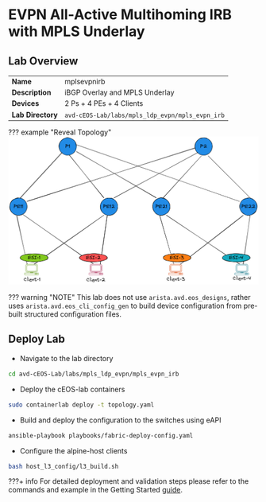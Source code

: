 # EVPN All-Active Multihoming IRB with MPLS Underlay

## Lab Overview

|                               |                                                                                  |
| ----------------------------- | -------------------------------------------------------------------------------- |
| **Name**                      | mplsevpnirb                                                                      |
| **Description**               | iBGP Overlay and MPLS Underlay                                                   |
| **Devices**                   | 2 Ps + 4 PEs + 4 Clients                                                         |
| **Lab Directory**             | `avd-cEOS-Lab/labs/mpls_ldp_evpn/mpls_evpn_irb`                                |

??? example "Reveal Topology"
    ![Figure avd_sym_irb](../images/mpls_v2.png)

??? warning "NOTE"
    This lab does not use `arista.avd.eos_designs`, rather uses `arista.avd.eos_cli_config_gen` to build device configuration from pre-built structured configuration files.

## Deploy Lab

* Navigate to the lab directory

```bash
cd avd-cEOS-Lab/labs/mpls_ldp_evpn/mpls_evpn_irb
```

* Deploy the cEOS-lab containers

```bash
sudo containerlab deploy -t topology.yaml
```

* Build and deploy the configuration to the switches using eAPI

```bash
ansible-playbook playbooks/fabric-deploy-config.yaml
```

* Configure the alpine-host clients

```bash
bash host_l3_config/l3_build.sh
```

???+ info
    For detailed deployment and validation steps please refer to the commands and example in the Getting Started [guide](../quickStart.md).
